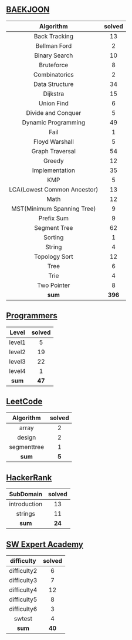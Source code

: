 ## [BAEKJOON](./baekjoon/)
|    Algorithm    | solved |
| :-------------: | :----: |
|Back Tracking|13|
|Bellman Ford|2|
|Binary Search|10|
|Bruteforce|8|
|Combinatorics|2|
|Data Structure|34|
|Dijkstra|15|
|Union Find|6|
|Divide and Conquer|5|
|Dynamic Programming|49|
|Fail|1|
|Floyd Warshall|5|
|Graph Traversal|54|
|Greedy|12|
|Implementation|35|
|KMP|5|
|LCA(Lowest Common Ancestor)|13|
|Math|12|
|MST(Minimum Spanning Tree)|9|
|Prefix Sum|9|
|Segment Tree|62|
|Sorting|1|
|String|4|
|Topology Sort|12|
|Tree|6|
|Trie|4|
|Two Pointer|8|
| **sum** | **396**|

## [Programmers](./programmers/)
|    Level    | solved |
| :-------------: | :----: |
|level1|5|
|level2|19|
|level3|22|
|level4|1|
| **sum** | **47**|

## [LeetCode](./leetcode/)
|    Algorithm    | solved |
| :-------------: | :----: |
|array|2|
|design|2|
|segmenttree|1|
| **sum** | **5**|

## [HackerRank](./hackerrank/)
|    SubDomain    | solved |
| :-------------: | :----: |
|introduction|13|
|strings|11|
| **sum** | **24**|

## [SW Expert Academy](./swea/)
|    difficulty    | solved |
| :-------------: | :----: |
|difficulty2|6|
|difficulty3|7|
|difficulty4|12|
|difficulty5|8|
|difficulty6|3|
|swtest|4|
| **sum** | **40**|

